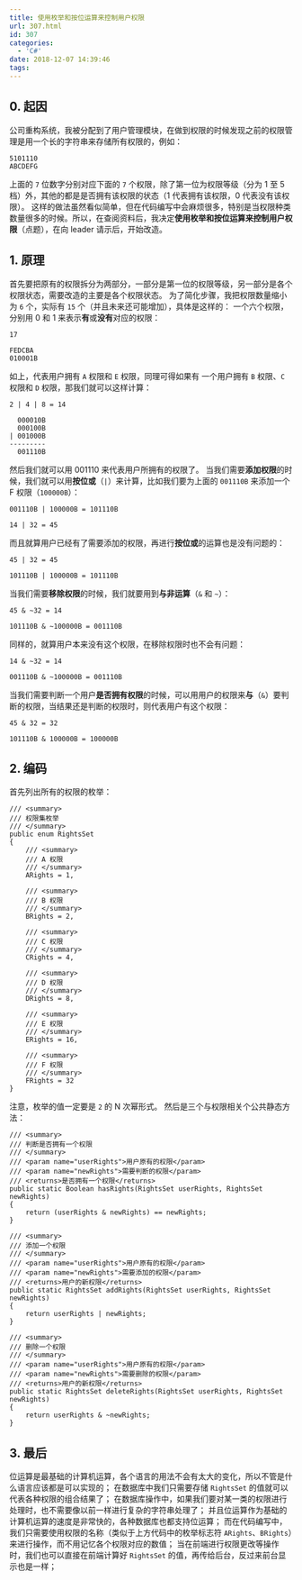 ```yaml
---
title: 使用枚举和按位运算来控制用户权限
url: 307.html
id: 307
categories:
  - 'C#'
date: 2018-12-07 14:39:46
tags:
---
```


0\. 起因
------

公司重构系统，我被分配到了用户管理模块，在做到权限的时候发现之前的权限管理是用一个长的字符串来存储所有权限的，例如：

    5101110
    ABCDEFG
    

上面的 `7` 位数字分别对应下面的 `7` 个权限，除了第一位为权限等级（分为 1 至 5 档）外，其他的都是是否拥有该权限的状态（1 代表拥有该权限，0 代表没有该权限）。 这样的做法虽然看似简单，但在代码编写中会麻烦很多，特别是当权限种类数量很多的时候。所以，在查阅资料后，我决定**使用枚举和按位运算来控制用户权限**（点题），在向 leader 请示后，开始改造。

1\. 原理
------

首先要把原有的权限拆分为两部分，一部分是第一位的权限等级，另一部分是各个权限状态，需要改造的主要是各个权限状态。 为了简化步骤，我把权限数量缩小为 `6` 个，实际有 `15` 个（并且未来还可能增加），具体是这样的： 一个六个权限，分别用 0 和 1 来表示**有**或**没有**对应的权限：

    17
    
    FEDCBA
    010001B
    

如上，代表用户拥有 `A` 权限和 `E` 权限，同理可得如果有 一个用户拥有 `B` 权限、`C` 权限和 `D` 权限，那我们就可以这样计算：

    2 | 4 | 8 = 14
    
      000010B
      000100B
    | 001000B
    ---------
      001110B
    

然后我们就可以用 001110 来代表用户所拥有的权限了。 当我们需要**添加权限**的时候，我们就可以用**按位或**（`|`）来计算，比如我们要为上面的 `001110B` 来添加一个 F 权限（`100000B`）：

    001110B | 100000B = 101110B
    
    14 | 32 = 45
    

而且就算用户已经有了需要添加的权限，再进行**按位或**的运算也是没有问题的：

    45 | 32 = 45
    
    101110B | 100000B = 101110B
    

当我们需要**移除权限**的时候，我们就要用到**与非运算**（`&` 和 `~`）：

    45 & ~32 = 14
    
    101110B & ~100000B = 001110B
    

同样的，就算用户本来没有这个权限，在移除权限时也不会有问题：

    14 & ~32 = 14
    
    001110B & ~100000B = 001110B
    

当我们需要判断一个用户**是否拥有权限**的时候，可以用用户的权限来**与**（`&`）要判断的权限，当结果还是判断的权限时，则代表用户有这个权限：

    45 & 32 = 32
    
    101110B & 100000B = 100000B
    

2\. 编码
------

首先列出所有的权限的枚举：

    /// <summary>
    /// 权限集枚举
    /// </summary>
    public enum RightsSet
    {
        /// <summary>
        /// A 权限
        /// </summary>
        ARights = 1,
    
        /// <summary>
        /// B 权限
        /// </summary>
        BRights = 2,
    
        /// <summary>
        /// C 权限
        /// </summary>
        CRights = 4,
    
        /// <summary>
        /// D 权限
        /// </summary>
        DRights = 8,
    
        /// <summary>
        /// E 权限
        /// </summary>
        ERights = 16,
    
        /// <summary>
        /// F 权限
        /// </summary>
        FRights = 32
    }
    

注意，枚举的值一定要是 `2` 的 N 次幂形式。 然后是三个与权限相关个公共静态方法：

    /// <summary>
    /// 判断是否拥有一个权限
    /// </summary>
    /// <param name="userRights">用户原有的权限</param>
    /// <param name="newRights">需要判断的权限</param>
    /// <returns>是否拥有一个权限</returns>
    public static Boolean hasRights(RightsSet userRights, RightsSet newRights)
    {
        return (userRights & newRights) == newRights;
    }
    
    /// <summary>
    /// 添加一个权限
    /// </summary>
    /// <param name="userRights">用户原有的权限</param>
    /// <param name="newRights">需要添加的权限</param>
    /// <returns>用户的新权限</returns>
    public static RightsSet addRights(RightsSet userRights, RightsSet newRights)
    {
        return userRights | newRights;
    }
    
    /// <summary>
    /// 删除一个权限
    /// </summary>
    /// <param name="userRights">用户原有的权限</param>
    /// <param name="newRights">需要删除的权限</param>
    /// <returns>用户的新权限</returns>
    public static RightsSet deleteRights(RightsSet userRights, RightsSet newRights)
    {
        return userRights & ~newRights;
    }
    

3\. 最后
------

位运算是最基础的计算机运算，各个语言的用法不会有太大的变化，所以不管是什么语言应该都是可以实现的； 在数据库中我们只需要存储 `RightsSet` 的值就可以代表各种权限的组合结果了； 在数据库操作中，如果我们要对某一类的权限进行处理时，也不需要像以前一样进行复杂的字符串处理了； 并且位运算作为基础的计算机运算的速度是非常快的，各种数据库也都支持位运算； 而在代码编写中，我们只需要使用权限的名称（类似于上方代码中的枚举标志符 `ARights`、`BRights`）来进行操作，而不用记忆各个权限对应的数值； 当在前端进行权限更改等操作时，我们也可以直接在前端计算好 `RightsSet` 的值，再传给后台，反过来前台显示也是一样；